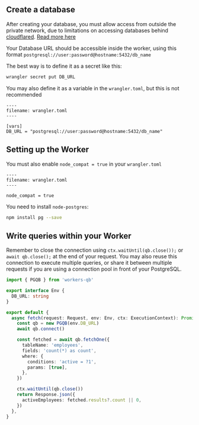## Create a database

After creating your database, you must allow access from outside the private network, due to limitations on accessing
databases behind [cloudflared](https://developers.cloudflare.com/cloudflare-one/connections/connect-apps/).
[Read more here](https://developers.cloudflare.com/workers/databases/connect-to-postgres/#access-control)

Your Database URL should be accessible inside the worker, using this format
`postgresql://user:password@hostname:5432/db_name`

The best way is to define it as a secret like this:

```bash
wrangler secret put DB_URL
```

You may also define it as a variable in the `wrangler.toml`, but this is not recommended

```
----
filename: wrangler.toml
----

[vars]
DB_URL = "postgresql://user:password@hostname:5432/db_name"
```

## Setting up the Worker

You must also enable `node_compat = true` in your `wrangler.toml`

```
----
filename: wrangler.toml
----

node_compat = true
```

You need to install `node-postgres`:

```bash
npm install pg --save
```

## Write queries within your Worker

Remember to close the connection using `ctx.waitUntil(qb.close());` or `await qb.close();` at the end of your request.
You may also reuse this connection to execute multiple queries, or share it between multiple requests if you are using
a connection pool in front of your PostgreSQL.

```ts
import { PGQB } from 'workers-qb'

export interface Env {
  DB_URL: string
}

export default {
  async fetch(request: Request, env: Env, ctx: ExecutionContext): Promise<Response> {
    const qb = new PGQB(env.DB_URL)
    await qb.connect()

    const fetched = await qb.fetchOne({
      tableName: 'employees',
      fields: 'count(*) as count',
      where: {
        conditions: 'active = ?1',
        params: [true],
      },
    })

    ctx.waitUntil(qb.close())
    return Response.json({
      activeEmployees: fetched.results?.count || 0,
    })
  },
}
```
